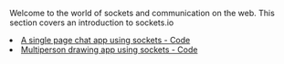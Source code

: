 Welcome to the world of sockets and communication on the web. This section covers an introduction to sockets.io
<li>
    <a href="https://github.com/MathuraMG/IMA-Low-Res-Connections-Lab/tree/master/Week_08|Intro_to_Sockets/Sockets_Chat_SinglePage"
        target="_blank">
        A single page chat app using sockets - Code
    </a>
</li>
<li>
    <a href="https://github.com/MathuraMG/IMA-Low-Res-Connections-Lab/tree/master/Week_08|Intro_to_Sockets/Sockets_Drawing"
        target="_blank">
        Multiperson drawing app using sockets - Code
    </a>
</li>  